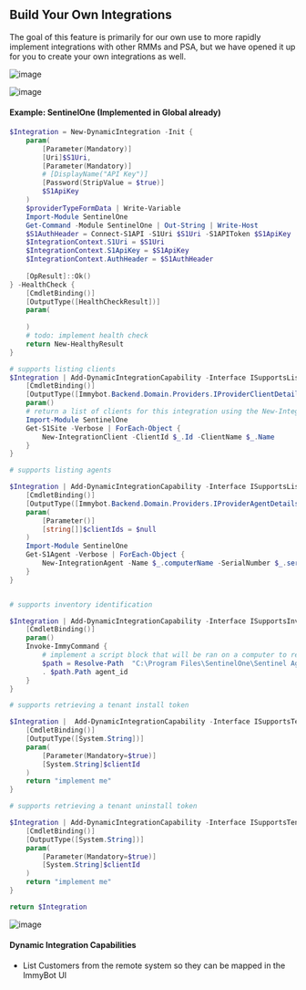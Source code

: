 ## Build Your Own Integrations

The goal of this feature is primarily for our own use to more rapidly implement integrations with other RMMs and PSA, but we have opened it up for you to create your own integrations as well.

![image](https://github.com/immense/immybot-documentation/assets/31077619/ebdbfab0-a149-4d0d-8e56-cad8291df879)


![image](https://github.com/immense/immybot-documentation/assets/31077619/f5a9d865-2a7d-4843-9a58-298557dd674d)


#### Example: SentinelOne (Implemented in Global already)
```powershell
$Integration = New-DynamicIntegration -Init {
    param(
        [Parameter(Mandatory)]
        [Uri]$S1Uri,
        [Parameter(Mandatory)]
        # [DisplayName("API Key")]
        [Password(StripValue = $true)]
        $S1ApiKey
    )
    $providerTypeFormData | Write-Variable
    Import-Module SentinelOne    
    Get-Command -Module SentinelOne | Out-String | Write-Host
    $S1AuthHeader = Connect-S1API -S1Uri $S1Uri -S1APIToken $S1ApiKey
    $IntegrationContext.S1Uri = $S1Uri
    $IntegrationContext.S1ApiKey = $S1ApiKey
    $IntegrationContext.AuthHeader = $S1AuthHeader
    
    [OpResult]::Ok()
} -HealthCheck {
    [CmdletBinding()]
    [OutputType([HealthCheckResult])]
    param(
        
    )
    # todo: implement health check
    return New-HealthyResult
}

# supports listing clients
$Integration | Add-DynamicIntegrationCapability -Interface ISupportsListingClients -GetClients {
    [CmdletBinding()]
    [OutputType([Immybot.Backend.Domain.Providers.IProviderClientDetails[]])]
    param()
    # return a list of clients for this integration using the New-IntegrationClient cmdlet
    Import-Module SentinelOne
    Get-S1Site -Verbose | ForEach-Object {
        New-IntegrationClient -ClientId $_.Id -ClientName $_.Name
    }
}

# supports listing agents

$Integration | Add-DynamicIntegrationCapability -Interface ISupportsListingAgents -GetAgents {
    [CmdletBinding()]
    [OutputType([Immybot.Backend.Domain.Providers.IProviderAgentDetails[]])]
    param(
        [Parameter()]
        [string[]]$clientIds = $null
    )
    Import-Module SentinelOne
    Get-S1Agent -Verbose | ForEach-Object {
        New-IntegrationAgent -Name $_.computerName -SerialNumber $_.serialNumber -OSName $_.osName -Manufacturer $_.modelName -ClientId $_.siteId -AgentId $_.uuid -IsOnline $true -AgentVersion $_.agentVersion -SupportsRunningScripts $false
    }
}


# supports inventory identification

$Integration | Add-DynamicIntegrationCapability -Interface ISupportsInventoryIdentification -GetInventoryScript {
    [CmdletBinding()]
    param()
    Invoke-ImmyCommand {
        # implement a script block that will be ran on a computer to retrieve the agent identifier for this integration.
        $path = Resolve-Path  "C:\Program Files\SentinelOne\Sentinel Agent*\SentinelCtl.exe"
        . $path.Path agent_id
    }
}

# supports retrieving a tenant install token

$Integration |  Add-DynamicIntegrationCapability -Interface ISupportsTenantInstallToken -GetTenantInstallToken {
    [CmdletBinding()]
    [OutputType([System.String])]
    param(
        [Parameter(Mandatory=$true)]
        [System.String]$clientId
    )
    return "implement me"
}

# supports retrieving a tenant uninstall token

$Integration | Add-DynamicIntegrationCapability -Interface ISupportsTenantUninstallToken -GetTenantUninstallToken {
    [CmdletBinding()]
    [OutputType([System.String])]
    param(
        [Parameter(Mandatory=$true)]
        [System.String]$clientId
    )
    return "implement me"
}

return $Integration
```

![image](https://github.com/immense/immybot-documentation/assets/31077619/67ea8b15-0ae9-44e6-b3e0-9de250b15010)


#### Dynamic Integration Capabilities
* List Customers from the remote system so they can be mapped in the ImmyBot UI
